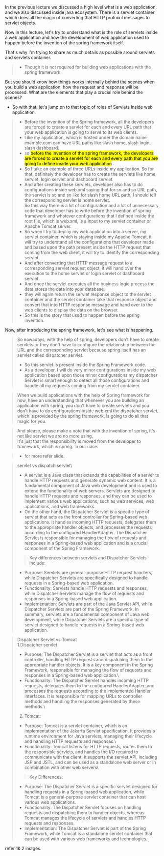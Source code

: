

In the previous lecture we discussed a high level what is a web application, and we also discussed inside java ecosystem.
There is a servlet container which does all the magic of converting that HTTP protocol messages to servlet
objects.

Now in this lecture, let's try to understand what is the role of servlets inside a web application
and how the development of web application used to happen before the invention of the spring framework
itself.

That's why I'm trying to share as much details as possible around servlets and servlets container.

>* Though it is not required for building web applications with the spring framework.

But you should know how things works internally behind the scenes when you build a web application, how the request and response will be processed.
What are the elements that play a crucial role behind the scenes?

* So with that, let's jump on to that topic of roles of Servlets Inside web application.

> * Before the invention of the Spring framework, all the developers are forced to create a servlet for each
and every URL path that your web application is going to serve to its web clients.
> * Like my application, which is hosted under the domain name example.com can have URL paths like slash home, slash login, slash dashboard.
> *  so <mark> before the invention of the spring framework, the developers are forced to create a servlet for each 
and every path that you are going to define inside your web application</mark> .
>* So I take an example of three URLs inside my application.
So for that, definitely the developer has to create the servlets like home servlet, login servlet
and dashboard servlet.
>* And after creating these servlets, developer also has to do configurations inside web.xml saying that
for so and so URL path, the servlet is so and so like for slash home URL path, I should tell the corresponding
servlet is home servlet.\
So this way there is a lot of configuration and a lot of unnecessary code that developer has to write
before the invention of spring framework and whatever configurations that I defined inside the root
file, which is web.xml, is a input to my servlet container or Apache Tomcat server.
>* So when I try to deploy my web application into a server, my servlet container, which is staying inside
my Apache Tomcat, it will try to understand all the configurations that developer made and based upon
the path present inside the HTTP request that coming from the web client, it will try to identify the
corresponding servlet.
>* And after converting that HTTP message request to a corresponding servlet request object, it will hand
over the execution to the home servlet or login servlet or dashboard servlet.
>* And once the servlet executes all the business logic process the data stores the data into your database.
>* they will again return the servlet response object to the servlet container and the servlet container
take that response object and convert that into HTTP response message and hand over to the web clients
to display the data on the browser.
>* So this is the story that used to happen before the spring invention.


Now, after introducing the spring framework, let's see what is happening.
> So nowadays, with the help of spring, developers don't have to create servlets or they don't have
to configure the relationship between the URL and the corresponding servlet because spring itself has
an servlet called dispatcher servlet.
>* So this servlet is present inside the Spring Framework code.
>* As a developer, I will do very minor configurations inside my web application based upon those minor configurations
my dispatcher Servlet is smart enough to detect all those configurations
and handle all my requests coming from my servlet container.

>When we build applications with the help of Spring framework for now, have an understanding that whenever
you are building an application with spring, you don't have to create servlets and you don't have to
do configurations inside web.xml the dispatcher servlet, which is provided by the spring framework,
is going to do all that magic for you.

>And please, please make a note that with the invention of spring, it's not like servlet we are no
more using.\
It's just that the responsibility is moved from the developer to framework, which is spring.
In our case.

>* for more refer slide.


>servlet vs dispatch servlet\
>* A servlet is a Java class that extends the capabilities of a server to handle HTTP requests and generate dynamic
   > web content. It is a fundamental component of Java web development and is used to extend the functionality of web servers. Servlets are designed to handle HTTP requests and responses, and they can be used to implement various web applications, such as web services, web applications, and web frameworks.
>* On the other hand, the Dispatcher Servlet is a specific type of servlet that acts as the front controller for
   > Spring-based web applications. It handles incoming HTTP requests, delegates them to the appropriate handler objects, and processes the requests according to the configured HandlerAdapter. The Dispatcher Servlet is responsible for managing the flow of requests and responses in a Spring-based web application and is a crucial component of the Spring Framework.
>> Key differences between servlets and Dispatcher Servlets include:
>* Purpose: Servlets are general-purpose HTTP request handlers, while Dispatcher Servlets are specifically designed to
   > handle requests in a Spring-based web application.
>* Functionality: Servlets handle HTTP requests and responses, while Dispatcher Servlets manage the flow of requests
   > and responses in a Spring-based web application.
>* Implementation: Servlets are part of the Java Servlet API, while Dispatcher Servlets are part of the Spring
   > Framework.
   In summary, servlets are a fundamental component of Java web development, while Dispatcher Servlets are a specific type of servlet designed to handle requests in a Spring-based web application.



>Dispatcher Servlet vs Tomcat\
> 1.Dispatcher servlet
>* Purpose: The Dispatcher Servlet is a servlet that acts as a front controller, handling HTTP requests and dispatching
   them to the appropriate handler objects. It is a key component in the Spring Framework, responsible for managing the flow of requests and responses in a Spring-based web application.\
>* Functionality: The Dispatcher Servlet handles incoming HTTP requests, delegates them to the configured
   HandlerAdapter, and processes the requests according to the implemented Handler interfaces. It is responsible for mapping URLs to controller methods and handling the responses generated by these methods.\
> 2. Tomcat:
>* Purpose: Tomcat is a servlet container, which is an implementation of the Jakarta Servlet specification. It provides
   a runtime environment for Java servlets, managing their lifecycle and handling HTTP requests and responses.\
>* Functionality: Tomcat listens for HTTP requests, routes them to the responsible servlets, and handles the I/O
   required to communicate with the client. It supports the servlet API, including JSP and JSTL, and can be used as a standalone web server or in combination with other web servers\
>> Key Differences:
>* Purpose: The Dispatcher Servlet is a specific servlet designed for handling requests in a Spring-based web
   >application, while Tomcat is a general-purpose servlet container that can host various web applications.
>* Functionality: The Dispatcher Servlet focuses on handling requests and dispatching them to handler objects, whereas
   > Tomcat manages the lifecycle of servlets and handles HTTP requests and responses.
>* Implementation: The Dispatcher Servlet is part of the Spring Framework, while Tomcat is a standalone servlet
   > container that can be used with various web frameworks and technologies.



refer 1& 2 images.
